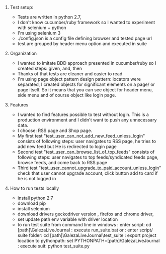 1. Test setup:
	- Tests are written in python 2.7, 
	- I don't know cucumber/ruby framework so I wanted to experiment with selenium + python
	- I'm using selenium 3
	- ./config.json is a config file defining browser and tested page url
	- test are grouped by header menu option and executed in suite
	
2. Organization
	- I wanted to imitate BDD approach presented in cucumber/ruby so I created steps: given, and, then
	- Thanks of that tests are cleaner and easier to read
	- I'm using page object pattern design pattern: locators were separated, I created objects for significant elements on a page/ or page itself. So it means that 
      you can see object for header menu, side menu and of course object like login page. 

3. Features
	- I wanted to find features possible to test without login. This is a production environment and I didn't want to push any unnecessary data.
	- I choose: RSS page and Shop page.
	- My first test "test_user_can_not_add_new_feed_unless_login" consists of following steps: user navigates to RSS page, he tries to add new feed but He is 
	  redirected to login page
	- Second test "test_user_can_browse_list_of_top_feeds" consists of following steps: user navigates to top feeds/syndicated feeds page, browse feeds, and
	  come back to RSS page
	- Third test "test_user_cannot_upgrade_to_paid_account_unless_login" check that user cannot upgrade account, click button add to card if he is not logged in
	
	
4. How to run tests locally
	- install python 2.7
	- download pip
	- install selenium
	- download drivers geckodriver version , firefox and chrome driver,
	- set update path env variable with driver location
	- to run test suite from command line in windows 
		: enter script:  cd [path]\GalezaLiveJournal
		: execute run_suite.bat 
		or 
		: enter script/ suite folder:  cd [path]\GalezaLiveJournal\test_suite
		: export project location to pythonpath:  set PYTHONPATH=[path]\GalezaLiveJournal 
		: execute suit: python test_suite.py